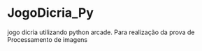 # JogoDicria_Py
jogo dicria utilizando python arcade. Para realização da prova de Processamento de imagens
